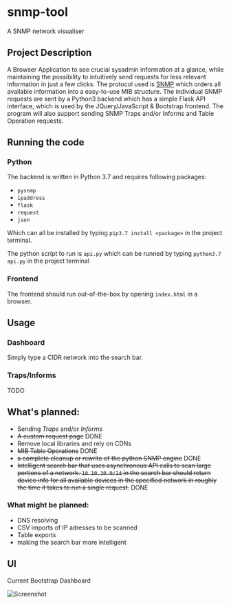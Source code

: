 # snmp-tool
 A SNMP network visualiser
 

## Project Description
A Browser Application to see crucial sysadmin information at a glance, while maintaining the possibility to intuitively send requests for less relevant information in just a few clicks.
The protocol used is [SNMP](https://en.wikipedia.org/wiki/Simple_Network_Management_Protocol) which orders all available information into a easy-to-use MIB structure.
The individual SNMP requests are sent by a Python3 backend which has a simple Flask API interface, which is used by the JQuery/JavaScript & Bootstrap frontend. The program will also support sending SNMP Traps and/or Informs and Table Operation requests.
 
## Running the code
### Python
The backend is written in Python 3.7 and requires following packages:
- `pysnmp`
- `ipaddress`
- `flask`
- `request`
- `json`

Which can all be installed by typing `pip3.7 install <package>` in the project terminal.

The python script to run is `api.py` which can be runned by typing `python3.7 api.py` in the project terminal

### Frontend
The frontend should run out-of-the-box by opening `index.html` in a browser.

## Usage
### Dashboard
Simply type a CIDR network into the search bar.
### Traps/Informs
TODO

## What's planned:
- Sending *Traps* and/or *Informs*
- ~~A custom request page~~ DONE
- Remove local libraries and rely on CDNs
- ~~MIB Table Operations~~ DONE
- ~~a complete cleanup or rewrite of the python SNMP engine~~ DONE
- ~~Intelligent search bar that uses asynchronous API calls to scan large portions of a network. `10.10.30.0/24` in the search bar should return device info for all available devices in the specified network in roughly the time it takes to run a single request.~~ DONE

### What might be planned:
- DNS resolving
- CSV imports of IP adresses to be scanned
- Table exports
- making the search bar more intelligent


## UI
Current Bootstrap Dashboard

![Screenshot](https://github.com/Fr4ctal-Dev/snmp-tool/blob/master/frontend/Screenshot%202020-12-17%20at%2010.54.13.png)


